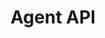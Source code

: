 ---
title: "Agent API"
desc: "Interact with customers by joining the messaging protocol as an agent."
color: "#ee5201"
---